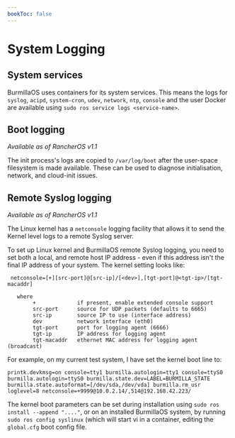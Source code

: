```yaml
---
bookToc: false
---
```

# System Logging

## System services

BurmillaOS uses containers for its system services. This means the logs for `syslog`, `acipd`, `system-cron`, `udev`, `network`, `ntp`, `console` and the user Docker are available using `sudo ros service logs <service-name>`.

## Boot logging

_Available as of RancherOS v1.1_

The init process's logs are copied to `/var/log/boot` after the user-space filesystem is made available. These can be used to diagnose initialisation, network, and cloud-init issues.

## Remote Syslog logging

_Available as of RancherOS v1.1_

The Linux kernel has a `netconsole` logging facility that allows it to send the Kernel level logs to a remote Syslog server.

To set up Linux kernel and BurmillaOS remote Syslog logging, you need to set both a local, and remote host IP address - even if this address isn't the final IP address of your system. The kernel setting looks like:

```shell
 netconsole=[+][src-port]@[src-ip]/[<dev>],[tgt-port]@<tgt-ip>/[tgt-macaddr]

   where
        +             if present, enable extended console support
        src-port      source for UDP packets (defaults to 6665)
        src-ip        source IP to use (interface address)
        dev           network interface (eth0)
        tgt-port      port for logging agent (6666)
        tgt-ip        IP address for logging agent
        tgt-macaddr   ethernet MAC address for logging agent (broadcast)
```

For example, on my current test system, I have set the kernel boot line to:


```shell
printk.devkmsg=on console=tty1 burmilla.autologin=tty1 console=ttyS0 burmilla.autologin=ttyS0 burmilla.state.dev=LABEL=BURMILLA_STATE burmilla.state.autoformat=[/dev/sda,/dev/vda] burmilla.rm_usr loglevel=8 netconsole=+9999@10.0.2.14/,514@192.168.42.223/
```

The kernel boot parameters can be set during installation using `sudo ros install --append "...."`, or on an installed BurmillaOS system,  by running `sudo ros config syslinux` (which will start vi in a container, editing the `global.cfg` boot config file.
